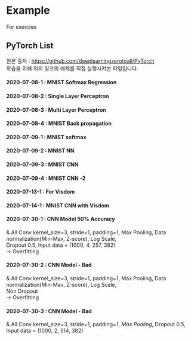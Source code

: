 # Example
For exercise

PyTorch List
---------------------

원본 출처 : <https://github.com/deeplearningzerotoall/PyTorch>    
학습을 위해 위의 링크의 예제를 직접 실행시켜본 파일입니다.

#### 2020-07-08-1 : MNIST Softmax Regression   
#### 2020-07-08-2 : Single Layer Perceptron    
#### 2020-07-08-3 : Multi Layer Perceptron   
#### 2020-07-08-4 : MNIST Back propagation   

#### 2020-07-09-1 : MNIST softmax  
#### 2020-07-09-2 : MNIST NN   
#### 2020-07-09-3 : MNIST CNN  
#### 2020-07-09-4 : MNIST CNN -2   

#### 2020-07-13-1 : For Visdom   
#### 2020-07-14-1 : MNIST CNN with Visdom


#### 2020-07-30-1 : CNN Model 50% Accuracy   
& All Conv kernel_size=3, stride=1, padding=1, Max Pooling, Data normalization(Min-Max, Z-score), Log Scale,   
Dropout 0.5, Input data = (1000, 4, 257, 382)    
&rightarrow; Overfitting

#### 2020-07-30-2 : CNN Model - Bad
& All Conv kernel_size=3, stride=1, padding=1, Max Pooling, Data normalization(Min-Max, Z-score), Log Scale,   
Non Dropout    
&rightarrow; Overfitting

#### 2020-07-30-3 : CNN Model - Bad
& All Conv kernel_size=3, stride=1, padding=1, *Max Pooling*,
Dropout 0.5, Input data = (1000, 2, 514, 382)   
